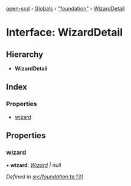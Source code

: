 [open-scd](../README.md) › [Globals](../globals.md) › ["foundation"](../modules/_foundation_.md) › [WizardDetail](_foundation_.wizarddetail.md)

# Interface: WizardDetail

## Hierarchy

* **WizardDetail**

## Index

### Properties

* [wizard](_foundation_.wizarddetail.md#wizard)

## Properties

###  wizard

• **wizard**: *[Wizard](../modules/_foundation_.md#wizard) | null*

*Defined in [src/foundation.ts:131](https://github.com/openscd/open-scd/blob/2f1ab2c/src/foundation.ts#L131)*
